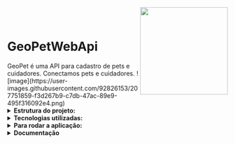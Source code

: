 <img src="https://user-images.githubusercontent.com/92826153/207748140-d34e0436-bcd2-49e1-8d84-3312acc29cb1.png" width=200px align="right"> 
<br>
<br>
<h1>GeoPetWebApi</h1>
GeoPet é uma API para cadastro de pets e cuidadores. Conectamos pets e cuidadores.
![image](https://user-images.githubusercontent.com/92826153/207751859-f3d267b9-c7db-47ac-89e9-495f316092e4.png)






<Details>
<summary><b>Estrutura do projeto:</b></summary>

- GeoPetWebApi
  - Controllers
    - inputs
  - Services
  - DB
    - repository
    - models
  - jwt  
- Test
  - Unit
    - controller
    - service
    - repository 
</Details>

<Details>
<summary><b>Tecnologias utilizadas:</b></summary>

  - FluentAssertion
  - AutoFixture
  - Moq
  - AspNetCore
  - EntityFrameworkCore
  - Xunit
  - QrCoder
</Details>

<Details>
<summary><b>Para rodar a aplicação: </b></summary>

1- Entre na pasta src/GeoPetWebApi e rode o comando '<b>docker-compose up -d</b>' para levantar o banco de dados(é necessário ter  docker instalado);

2- Em seguida dê o comando '<b>dotnet run</b>', se estiver usando o vscode, ou rode a aplicação pelo visualStudio.
</Details>


<Details>
<summary><b>Documentação</b></summary>
A Documentação foi feita pelo swagger, para acessar  rode o projeto localmente e acesse a página: <link>https://localhost:7170/swagger/index.html</link> 
obs: no exemplo acima a aplicação está rodando na porta 7170, você consegue vizualizar essa informação nos logs da aplicação
</Details>






<!--- Fontes de pesquisa:

https://stackoverflow.com/questions/60444977/how-to-get-identity-user-from-his-authentication-jwt-token-in-net-core-api

https://github.com/AzureAD/azure-activedirectory-identitymodel-extensions-for-dotnet/blob/dev/src/System.IdentityModel.Tokens.Jwt/ClaimTypeMapping.cs#L54 -->
